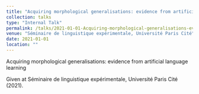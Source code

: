 ```yaml
---
title: "Acquiring morphological generalisations: evidence from artificial language learning"
collection: talks
type: "Internal Talk"
permalink: /talks/2021-01-01-Acquiring-morphological-generalisations-evidence-f
venue: "Séminaire de linguistique expérimentale, Université Paris Cité"
date: 2021-01-01
location: ""
---
```


Acquiring morphological generalisations: evidence from artificial language learning

Given at Séminaire de linguistique expérimentale, Université Paris Cité (2021).
